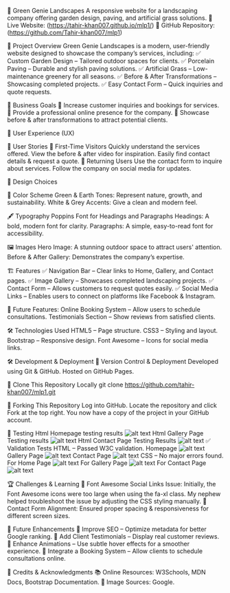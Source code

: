🌿 Green Genie Landscapes
A responsive website for a landscaping company offering garden design, paving, and artificial grass solutions.
🔗 Live Website: (https://tahir-khan007.github.io/mlp1/)
🔗 GitHub Repository: (https://github.com/Tahir-khan007/mlp1)

📌 Project Overview
Green Genie Landscapes is a modern, user-friendly website designed to showcase the company’s services, including:
✅ Custom Garden Design – Tailored outdoor spaces for clients.
✅ Porcelain Paving – Durable and stylish paving solutions.
✅ Artificial Grass – Low-maintenance greenery for all seasons.
✅ Before & After Transformations – Showcasing completed projects.
✅ Easy Contact Form – Quick inquiries and quote requests.

🎯 Business Goals
🔹 Increase customer inquiries and bookings for services.
🔹 Provide a professional online presence for the company.
🔹 Showcase before & after transformations to attract potential clients.

👥 User Experience (UX)

🎯 User Stories
👤 First-Time Visitors
    Quickly understand the services offered.
    View the before & after video for inspiration.
    Easily find contact details & request a quote.
🔄 Returning Users
    Use the contact form to inquire about services.
    Follow the company on social media for updates.

🎨 Design Choices

🌈 Color Scheme
Green & Earth Tones: Represent nature, growth, and sustainability.
White & Grey Accents: Give a clean and modern feel.

🖋 Typography
Poppins Font for Headings and Paragraphs
Headings: A bold, modern font for clarity.
Paragraphs: A simple, easy-to-read font for accessibility.

🖼 Images
Hero Image: A stunning outdoor space to attract users' attention.
Before & After Gallery: Demonstrates the company’s expertise.

🏗 Features
✅ Navigation Bar – Clear links to Home, Gallery, and Contact pages.
✅ Image Gallery – Showcases completed landscaping projects.
✅ Contact Form – Allows customers to request quotes easily.
✅ Social Media Links – Enables users to connect on platforms like Facebook & Instagram.

🔮 Future Features:
Online Booking System – Allow users to schedule consultations.
Testimonials Section – Show reviews from satisfied clients.

🛠 Technologies Used
HTML5 – Page structure.
CSS3 – Styling and layout.
Bootstrap – Responsive design.
Font Awesome – Icons for social media links.

🛠 Development & Deployment
🔹 Version Control & Deployment
        Developed using Git & GitHub.
        Hosted on GitHub Pages.

🔹 Clone This Repository Locally
        git clone https://github.com/tahir-khan007/mlp1.git

🔹 Forking This Repository
        Log into GitHub.
        Locate the repository and click Fork at the top right.
        You now have a copy of the project in your GitHub account.

🧪 Testing
    Html Homepage testing results
    ![alt text](images/testing-screenshots/image-3.png)
    Html Gallery Page Testing results
    ![alt text](images/testing-screenshots/image-4.png)
    Html Contact Page Testing Results
    ![alt text](images/testing-screenshots/image-5.png)
✅ Validation Tests
HTML – Passed W3C validation.
    Homepage
    ![alt text](images/testing-screenshots/image-6.png)
    Gallery Page
    ![alt text](images/testing-screenshots/image-7.png)
    Contact Page
    ![alt text](images/testing-screenshots/image-8.png)
CSS – No major errors found.
    For Home Page
    ![alt text](images/testing-screenshots/image.png)
    For Gallery Page
    ![alt text](images/testing-screenshots/image-1.png)
    For Contact Page
    ![alt text](images/testing-screenshots/image-2.png)

🏆 Challenges & Learning
🔹 Font Awesome Social Links Issue: Initially, the Font Awesome icons were too large when using the fa-xl class. My nephew helped troubleshoot the issue by adjusting the CSS styling manually.
🔹 Contact Form Alignment: Ensured proper spacing & responsiveness for different screen sizes.

📌 Future Enhancements
    🚀 Improve SEO – Optimize metadata for better Google ranking.
    🚀 Add Client Testimonials – Display real customer reviews.
    🚀 Enhance Animations – Use subtle hover effects for a smoother experience.
    🚀 Integrate a Booking System – Allow clients to schedule consultations online.


🤝 Credits & Acknowledgments
📚 Online Resources: W3Schools, MDN Docs, Bootstrap Documentation.
🎨 Image Sources: Google.
